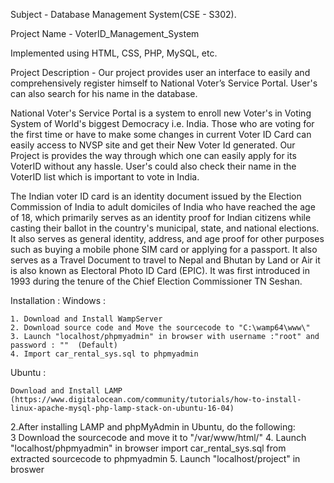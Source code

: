 Subject - Database Management System(CSE - S302).

Project Name - VoterID_Management_System

Implemented using HTML, CSS, PHP, MySQL, etc.

Project Description - Our project provides user an interface to easily and comprehensively register himself to National Voter’s Service Portal. User's can also search for his name in the database.

National Voter's Service Portal is a system to enroll new Voter's in Voting System of World's biggest Democracy i.e. India. Those who are voting for the first time or have to make some changes in current Voter ID Card can easily access to NVSP site and get their New Voter Id generated. Our Project is provides the way through which one can easily apply for its VoterID without any hassle. User's could also check their name in the VoterID list which is important to vote in India.

The Indian voter ID card is an identity document issued by the Election Commission of India to adult domiciles of India who have reached the age of 18, which primarily serves as an identity proof for Indian citizens while casting their ballot in the country's municipal, state,
and national elections. It also serves as general identity, address, and age proof for other purposes such as buying a mobile phone SIM card or applying for a passport. It also serves as a Travel Document to travel to Nepal and Bhutan by Land or Air it is also known as Electoral Photo
ID Card (EPIC). It was first introduced in 1993 during the tenure of the Chief Election Commissioner TN Seshan. 


Installation :
Windows :

	1. Download and Install WampServer
	2. Download source code and Move the sourcecode to "C:\wamp64\www\"
	3. Launch "localhost/phpmyadmin" in browser with username :"root" and password : ""  (Default)
	4. Import car_rental_sys.sql to phpmyadmin 

Ubuntu :

    Download and Install LAMP (https://www.digitalocean.com/community/tutorials/how-to-install-linux-apache-mysql-php-lamp-stack-on-ubuntu-16-04)


2.After installing LAMP and phpMyAdmin in Ubuntu, do the following:							
3 Download the sourcecode and move it to "/var/www/html/"
4. Launch "localhost/phpmyadmin" in browser import car_rental_sys.sql from extracted sourcecode to phpmyadmin
5. Launch "localhost/project" in broswer 

